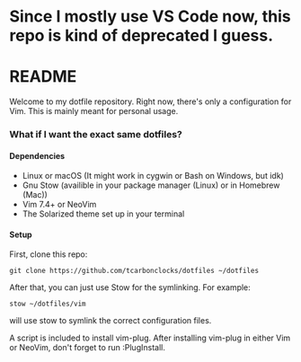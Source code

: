 # Since I mostly use VS Code now, this repo is kind of deprecated I guess. #

# README #

Welcome to my dotfile repository. Right now, there's only a configuration for Vim.
This is mainly meant for personal usage.

### What if I want the exact same dotfiles? ###

#### Dependencies ####
- Linux or macOS (It might work in cygwin or Bash on Windows, but idk)
- Gnu Stow (availible in your package manager (Linux) or in Homebrew (Mac))
- Vim 7.4+ or NeoVim
- The Solarized theme set up in your terminal
 
#### Setup ####
First, clone this repo:

    git clone https://github.com/tcarbonclocks/dotfiles ~/dotfiles
    
After that, you can just use Stow for the symlinking. For example:

    stow ~/dotfiles/vim

will use stow to symlink the correct configuration files.

A script is included to install vim-plug. After installing vim-plug in either Vim or NeoVim, don't forget to run :PlugInstall.
